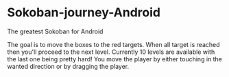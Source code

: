 # Sokoban-journey-Android
The greatest Sokoban for Android

The goal is to move the boxes to the red targets. When all target is reached then you'll proceed to the next level.
Currently 10 levels are available with the last one being pretty hard!
You move the player by either touching in the wanted direction or by dragging the player.
